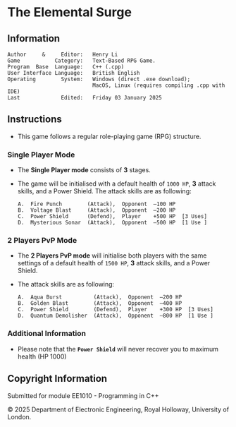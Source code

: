 # The Elemental Surge

## Information

    Author     &     Editor:   Henry Li
    Game           Category:   Text-Based RPG Game.
    Program  Base  Language:   C++ (.cpp)
    User Interface Language:   British English
    Operating        System:   Windows (direct .exe download);
                               MacOS, Linux (requires compiling .cpp with IDE)
    Last             Edited:   Friday 03 January 2025

## Instructions

*  This game follows a regular role-playing game (RPG) structure.

### Single Player Mode
*   The **Single Player mode** consists of **3** stages.

*   The game will be initialised with a default health of `1000 HP`, **3** attack skills, and a Power Shield. The attack skills are as following: 

        A.  Fire Punch        (Attack),  Opponent  –100 HP
        B.  Voltage Blast     (Attack),  Opponent  –200 HP
        C.  Power Shield      (Defend),  Player    +500 HP  [3 Uses]
        D.  Mysterious Sonar  (Attack),  Opponent  –500 HP  [1 Use ]


### 2 Players PvP Mode
*   The **2 Players PvP mode** will initialise both players with the same settings of a default health of `1500 HP`, **3** attack skills, and a Power Shield. 

*   The attack skills are as following:

        A.  Aqua Burst          (Attack),  Opponent  –200 HP
        B.  Golden Blast        (Attack),  Opponent  –400 HP
        C.  Power Shield        (Defend),  Player    +300 HP  [3 Uses]
        D.  Quantum Demolisher  (Attack),  Opponent  –800 HP  [1 Use ]


### Additional Information
* Please note that the **`Power Shield`** will never recover you to maximum health (HP 1000)


## Copyright Information
Submitted for module EE1010 - Programming in C++

© 2025 Department of Electronic Engineering,  Royal Holloway, University of London.
